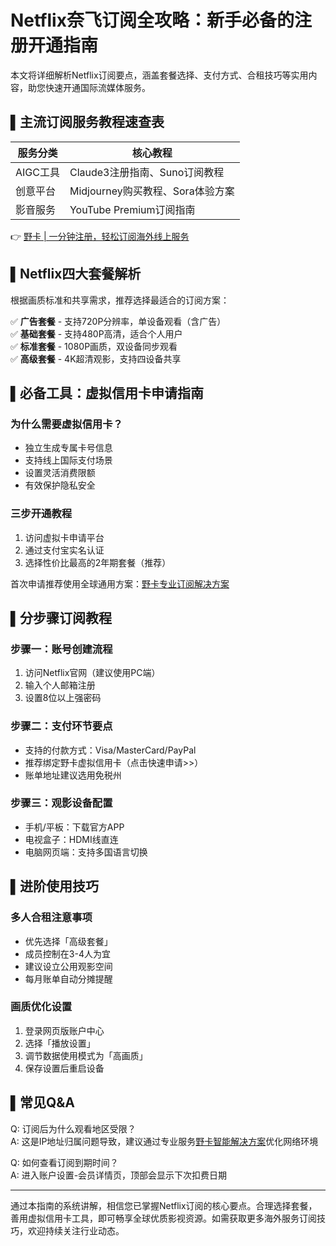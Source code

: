# Netflix奈飞订阅全攻略：新手必备的注册开通指南

本文将详细解析Netflix订阅要点，涵盖套餐选择、支付方式、合租技巧等实用内容，助您快速开通国际流媒体服务。

## ▌主流订阅服务教程速查表

| 服务分类   | 核心教程                          |
|------------|-----------------------------------|
| AIGC工具    | Claude3注册指南、Suno订阅教程     |
| 创意平台   | Midjourney购买教程、Sora体验方案  |
| 影音服务   | YouTube Premium订阅指南          |

👉 [野卡 | 一分钟注册，轻松订阅海外线上服务](https://bbtdd.com/yeka)

## ▌Netflix四大套餐解析
根据画质标准和共享需求，推荐选择最适合的订阅方案：

✅ **广告套餐** - 支持720P分辨率，单设备观看（含广告）  
✅ **基础套餐** - 支持480P高清，适合个人用户  
✅ **标准套餐** - 1080P画质，双设备同步观看  
✅ **高级套餐** - 4K超清观影，支持四设备共享  

## ▌必备工具：虚拟信用卡申请指南
### 为什么需要虚拟信用卡？
- 独立生成专属卡号信息
- 支持线上国际支付场景
- 设置灵活消费限额
- 有效保护隐私安全

### 三步开通教程
1. 访问虚拟卡申请平台
2. 通过支付宝实名认证
3. 选择性价比最高的2年期套餐（推荐）

首次申请推荐使用全球通用方案：[野卡专业订阅解决方案](https://bbtdd.com/yeka)

## ▌分步骤订阅教程
### 步骤一：账号创建流程
1. 访问Netflix官网（建议使用PC端）
2. 输入个人邮箱注册
3. 设置8位以上强密码

### 步骤二：支付环节要点
- 支持的付款方式：Visa/MasterCard/PayPal
- 推荐绑定野卡虚拟信用卡（点击快速申请>>）
- 账单地址建议选用免税州

### 步骤三：观影设备配置
- 手机/平板：下载官方APP
- 电视盒子：HDMI线直连
- 电脑网页端：支持多国语言切换

## ▌进阶使用技巧
### 多人合租注意事项
- 优先选择「高级套餐」
- 成员控制在3-4人为宜
- 建议设立公用观影空间
- 每月账单自动分摊提醒

### 画质优化设置
1. 登录网页版账户中心
2. 选择「播放设置」
3. 调节数据使用模式为「高画质」
4. 保存设置后重启设备

## ▌常见Q&A
Q: 订阅后为什么观看地区受限？  
A: 这是IP地址归属问题导致，建议通过专业服务[野卡智能解决方案](https://bbtdd.com/yeka)优化网络环境

Q: 如何查看订阅到期时间？  
A: 进入账户设置-会员详情页，顶部会显示下次扣费日期

---

通过本指南的系统讲解，相信您已掌握Netflix订阅的核心要点。合理选择套餐，善用虚拟信用卡工具，即可畅享全球优质影视资源。如需获取更多海外服务订阅技巧，欢迎持续关注行业动态。